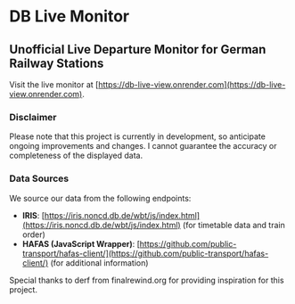 # DB Live Monitor
## Unofficial Live Departure Monitor for German Railway Stations

Visit the live monitor at [https://db-live-view.onrender.com](https://db-live-view.onrender.com).

### Disclaimer
Please note that this project is currently in development, so anticipate ongoing improvements and changes. I cannot guarantee the accuracy or completeness of the displayed data.

### Data Sources
We source our data from the following endpoints:

- **IRIS**: [https://iris.noncd.db.de/wbt/js/index.html](https://iris.noncd.db.de/wbt/js/index.html) (for timetable data and train order)
- **HAFAS (JavaScript Wrapper)**: [https://github.com/public-transport/hafas-client/](https://github.com/public-transport/hafas-client/) (for additional information)

Special thanks to derf from finalrewind.org for providing inspiration for this project.
